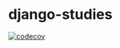 # django-studies

[![codecov](https://codecov.io/gh/fitodic/django-studies/branch/master/graph/badge.svg?token=S2WQ9OTR9O)](https://codecov.io/gh/fitodic/django-studies)
